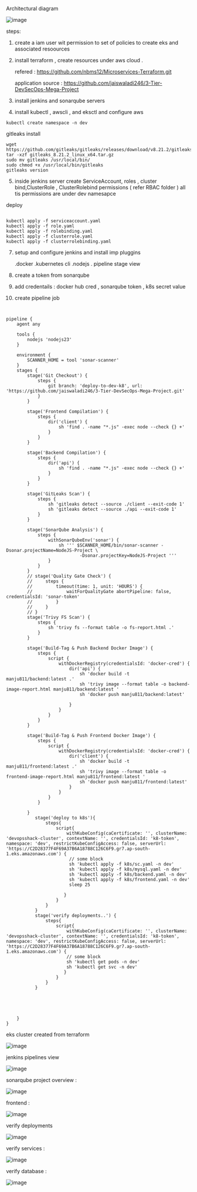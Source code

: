 

Architectural diagram 

![image](https://github.com/user-attachments/assets/633b1e62-5596-438e-b5db-77617559cbe0)

steps:

1. create a iam user wit permission to set of policies to create eks and associated resoources

2. install terraform , create resources under aws cloud .
   
   refered : https://github.com/nbms12/Microservices-Terraform.git

   application source : https://github.com/jaiswaladi246/3-Tier-DevSecOps-Mega-Project


4. install jenkins and sonarqube servers

5. install kubectl , awscli , and eksctl and configure aws 

```
kubectl create namespace -n dev

```

gitleaks install 

```
wget https://github.com/gitleaks/gitleaks/releases/download/v8.21.2/gitleaks_8.21.2_linux_x64.tar.gz
tar -xzf gitleaks_8.21.2_linux_x64.tar.gz
sudo mv gitleaks /usr/local/bin/
sudo chmod +x /usr/local/bin/gitleaks
gitleaks version

```

5. inside jenkins server create ServiceAccount, roles , cluster bind,ClusterRole , ClusterRolebind permissions ( refer RBAC folder )  all tis permissions are under dev namesapce

deploy 

```

kubectl apply -f serviceaccount.yaml
kubectl apply -f role.yaml
kubectl apply -f rolebinding.yaml
kubectl apply -f clusterrole.yaml
kubectl apply -f clusterrolebinding.yaml

```

7. setup and configure jenkins  and install  imp pluggins

   .docker
   .kubernetes cli
   .nodejs
   . pipeline stage view


8. create a token from sonarqube

9. add credentails : docker hub cred , sonarqube token , k8s secret value

10. create pipeline job

```


pipeline {
    agent any
    
    tools {
        nodejs 'nodejs23'
    }

    environment {
        SCANNER_HOME = tool 'sonar-scanner'
    }
    stages {
        stage('Git Checkout') {
            steps {
                git branch: 'deploy-to-dev-k8', url: 'https://github.com/jaiswaladi246/3-Tier-DevSecOps-Mega-Project.git'
            }
        }
        
        stage('Frontend Compilation') {
            steps {
                dir('client') {
                    sh 'find . -name "*.js" -exec node --check {} +'
                }
            }
        }
        
        stage('Backend Compilation') {
            steps {
                dir('api') {
                    sh 'find . -name "*.js" -exec node --check {} +'
                }
            }
        }
        
        stage('GitLeaks Scan') {
            steps {
                sh 'gitleaks detect --source ./client --exit-code 1'
                sh 'gitleaks detect --source ./api --exit-code 1'
            }
        }
        
        stage('SonarQube Analysis') {
            steps {
                withSonarQubeEnv('sonar') {
                    sh ''' $SCANNER_HOME/bin/sonar-scanner -Dsonar.projectName=NodeJS-Project \
                            -Dsonar.projectKey=NodeJS-Project '''
                }
            }
        }
        // stage('Quality Gate Check') {
        //     steps {
        //         timeout(time: 1, unit: 'HOURS') {
        //             waitForQualityGate abortPipeline: false, credentialsId: 'sonar-token'
        //         }
        //     }
        // }
        stage('Trivy FS Scan') {
            steps {
                sh 'trivy fs --format table -o fs-report.html .'
            }
        }
        
        stage('Build-Tag & Push Backend Docker Image') {
            steps {
                script {
                    withDockerRegistry(credentialsId: 'docker-cred') {
                        dir('api') {
                            sh 'docker build -t manju811/backend:latest .'
                            sh 'trivy image --format table -o backend-image-report.html manju811/backend:latest '
                            sh 'docker push manju811/backend:latest'
                           
                        }
                    }
                }
            }
        }  
            
        stage('Build-Tag & Push Frontend Docker Image') {
            steps {
                script {
                    withDockerRegistry(credentialsId: 'docker-cred') {
                        dir('client') {
                            sh 'docker build -t manju811/frontend:latest .'
                            sh 'trivy image --format table -o frontend-image-report.html manju811/frontend:latest '
                            sh 'docker push manju811/frontend:latest'
                        }
                    }
                }
            }
             
        }  
           stage('deploy to k8s'){
               steps{
                   script{
                       withKubeConfig(caCertificate: '', clusterName: 'devopsshack-cluster', contextName: '', credentialsId: 'k8-token', namespace: 'dev', restrictKubeConfigAccess: false, serverUrl: 'https://C2D28377F4F69A37B6A18788C126C6F9.gr7.ap-south-1.eks.amazonaws.com') {
                        // some block
                        sh 'kubectl apply -f k8s/sc.yaml -n dev'
                        sh 'kubectl apply -f k8s/mysql.yaml -n dev'
                        sh 'kubectl apply -f k8s/backend.yaml -n dev'
                        sh 'kubectl apply -f k8s/frontend.yaml -n dev'
                        sleep 25
                        
                      }
                   }
               }
           } 
           stage('verify deployments..') {
               steps{
                   script{
                       withKubeConfig(caCertificate: '', clusterName: 'devopsshack-cluster', contextName: '', credentialsId: 'k8-token', namespace: 'dev', restrictKubeConfigAccess: false, serverUrl: 'https://C2D28377F4F69A37B6A18788C126C6F9.gr7.ap-south-1.eks.amazonaws.com') {
                       // some block
                       sh 'kubectl get pods -n dev'
                       sh 'kubectl get svc -n dev'
                      }
                   }
               }
           }
         
         
        
        
            
    }
}

```

   
eks cluster created from terraform 

![image](https://github.com/user-attachments/assets/91006459-c48e-4986-8cde-bff83ccaaa61)

jenkins pipelines view 

![image](https://github.com/user-attachments/assets/72dac41b-48aa-4226-8f1a-4fe0a4bb9ecf)



sonarqube project overview : 

![image](https://github.com/user-attachments/assets/81dd997c-5c47-489e-aba7-20f7f85b5b11)


frontend : 

![image](https://github.com/user-attachments/assets/8962cc9a-749f-4fee-b7b7-eb2048816638)


verify deployments

![image](https://github.com/user-attachments/assets/65cc6bda-aa02-45ef-bbed-34a5775f2173)

verify services :

![image](https://github.com/user-attachments/assets/04e990fa-eaf2-4729-90ce-660777a71926)


verify database : 

![image](https://github.com/user-attachments/assets/8c2e904e-f0cc-4b4a-a288-967df5de8fce)
